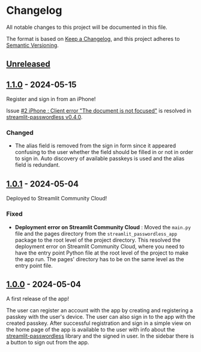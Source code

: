 # Changelog

All notable changes to this project will be documented in this file.

The format is based on [Keep a Changelog](https://keepachangelog.com/en/1.0.0/),
and this project adheres to [Semantic Versioning](https://semver.org/spec/v2.0.0.html).


## [Unreleased]


## [1.1.0] - 2024-05-15

Register and sign in from an iPhone!

Issue  [#2 iPhone : Client error "The document is not focused"](https://github.com/antonlydell/streamlit-passwordless-app/issues/2)
is resolved in [streamlit-passwordless v0.4.0](https://github.com/antonlydell/streamlit-passwordless/tree/v0.4.0).


### Changed

- The alias field is removed from the sign in form since it appeared confusing to the user whether
  the field should be filled in or not in order to sign in. Auto discovery of available passkeys is
  used and the alias field is redundant.


## [1.0.1] - 2024-05-04

Deployed to Streamlit Community Cloud!


### Fixed

- **Deployment error on Streamlit Community Cloud** : Moved the `main.py` file and the pages directory
  from the `streamlit_passwordless_app` package to the root level of the project directory. This resolved
  the deployment error on Streamlit Community Cloud, where you need to have the entry point Python file
  at the root level of the project to make the app run. The pages' directory has to be on the same level
  as the entry point file.


## [1.0.0] - 2024-05-04

A first release of the app!

The user can register an account with the app by creating and registering a passkey with the user's
device. The user can also sign in to the app with the created passkey. After successful registration
and sign in a simple view on the home page of the app is available to the user with info about the
[streamlit-passwordless](https://github.com/antonlydell/streamlit-passwordless) library and the
signed in user. In the sidebar there is a button to sign out from the app.


[Unreleased]: https://github.com/antonlydell/streamlit-passwordless-app/compare/v1.1.0...HEAD
[1.1.0]: https://github.com/antonlydell/streamlit-passwordless-app/releases/tag/v1.1.0
[1.0.1]: https://github.com/antonlydell/streamlit-passwordless-app/releases/tag/v1.0.1
[1.0.0]: https://github.com/antonlydell/streamlit-passwordless-app/releases/tag/v1.0.0
